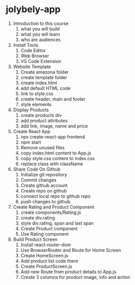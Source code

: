 # jolybely-app
1. Introduction to this course
   1. what you will build
   2. what you will learn
   3. who are audiences
2. Install Tools
   1. Code Editor
   2. Web Browser
   3. VS Code Extension
3. Website Template
   1. Create amazona folder
   2. create template folder
   3. create index.html
   4. add default HTML code
   5. link to style.css
   6. create header, main and footer
   7. style elements
4. Display Products
   1. create products div
   2. add product attributes
   3. add link, image, name and price
5. Create React App
   1. npx create-react-app frontend
   2. npm start
   3. Remove unused files
   4. copy index.html content to App.js
   5. copy style.css content to index.css
   6. replace class with className
6. Share Code On Github
   1. Initialize git repository
   2. Commit changes
   3. Create github account
   4. Create repo on github
   5. connect local repo to github repo
   6. push changes to github
7. Create Rating and Product Component
   1. create components/Rating.js
   2. create div.rating
   3. style div.rating, span and last span
   4. Create Product component
   5. Use Rating component
8. Build Product Screen
   1. Install react-router-dom
   2. Use BrowserRouter and Route for Home Screen
   3. Create HomeScreen.js
   4. Add product list code there
   5. Create ProductScreen.js
   6. Add new Route from product details to App.js
   7. Create 3 columns for product image, info and action